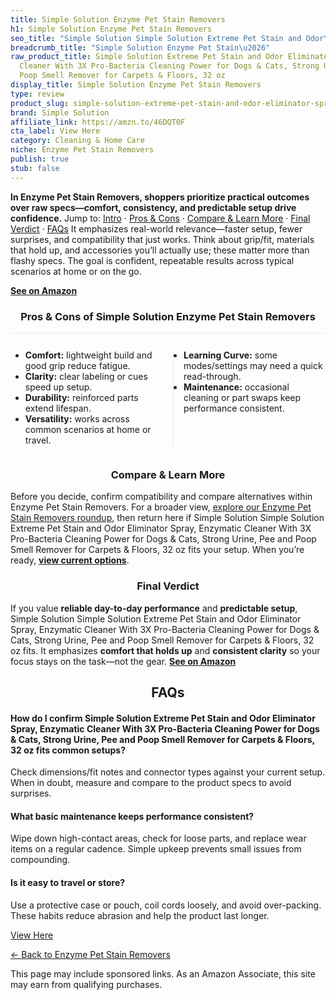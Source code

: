 ```yaml
---
title: Simple Solution Enzyme Pet Stain Removers
h1: Simple Solution Enzyme Pet Stain Removers
seo_title: "Simple Solution Simple Solution Extreme Pet Stain and Odor\u2026"
breadcrumb_title: "Simple Solution Enzyme Pet Stain\u2026"
raw_product_title: Simple Solution Extreme Pet Stain and Odor Eliminator Spray, Enzymatic
  Cleaner With 3X Pro-Bacteria Cleaning Power for Dogs & Cats, Strong Urine, Pee and
  Poop Smell Remover for Carpets & Floors, 32 oz
display_title: Simple Solution Enzyme Pet Stain Removers
type: review
product_slug: simple-solution-extreme-pet-stain-and-odor-eliminator-spray-enzymatic-c-d245c7d9
brand: Simple Solution
affiliate_link: https://amzn.to/46DQT0F
cta_label: View Here
category: Cleaning & Home Care
niche: Enzyme Pet Stain Removers
publish: true
stub: false
---
```


<div id="intro" class="full-width"><p><strong>In Enzyme Pet Stain Removers, shoppers prioritize practical outcomes over raw specs&mdash;comfort, consistency, and predictable setup drive confidence.</strong> Jump to: <a href="#intro">Intro</a> · <a href="#pros-cons">Pros &amp; Cons</a> · <a href="#compare-more">Compare &amp; Learn More</a> · <a href="#verdict">Final Verdict</a> · <a href="#faqs">FAQs</a> It emphasizes real-world relevance&mdash;faster setup, fewer surprises, and compatibility that just works. Think about grip/fit, materials that hold up, and accessories you’ll actually use; these matter more than flashy specs. The goal is confident, repeatable results across typical scenarios at home or on the go.</p><p><a href="https://amzn.to/46DQT0F" rel="nofollow sponsored noopener" target="_blank"><strong>See on Amazon</strong></a></p></div>
<h3 id="pros-cons" style="text-align:center;">Pros &amp; Cons of Simple Solution Enzyme Pet Stain Removers</h3>
<div class="pc-grid" style="display:grid;grid-template-columns:1fr 1fr;gap:16px;border-top:1px solid #e5e7eb;padding-top:12px;">
  <ul>
    <li><strong>Comfort:</strong> lightweight build and good grip reduce fatigue.</li>
    <li><strong>Clarity:</strong> clear labeling or cues speed up setup.</li>
    <li><strong>Durability:</strong> reinforced parts extend lifespan.</li>
    <li><strong>Versatility:</strong> works across common scenarios at home or travel.</li>
  </ul>
  <ul style="border-left:1px solid #e5e7eb;padding-left:16px;">
    <li><strong>Learning Curve:</strong> some modes/settings may need a quick read-through.</li>
    <li><strong>Maintenance:</strong> occasional cleaning or part swaps keep performance consistent.</li>
  </ul>
</div>


<h3 id="compare-more" style="text-align:center;">Compare &amp; Learn More</h3>
<p>Before you decide, confirm compatibility and compare alternatives within Enzyme Pet Stain Removers. For a broader view, <a href="#">explore our Enzyme Pet Stain Removers roundup</a>, then return here if Simple Solution Simple Solution Extreme Pet Stain and Odor Eliminator Spray, Enzymatic Cleaner With 3X Pro-Bacteria Cleaning Power for Dogs & Cats, Strong Urine, Pee and Poop Smell Remover for Carpets & Floors, 32 oz fits your setup. When you’re ready, <a href="https://amzn.to/46DQT0F" rel="nofollow sponsored noopener" target="_blank"><strong>view current options</strong></a>.</p>

<h3 id="verdict" style="text-align:center;">Final Verdict</h3>
<p>If you value <strong>reliable day-to-day performance</strong> and <strong>predictable setup</strong>, Simple Solution Simple Solution Extreme Pet Stain and Odor Eliminator Spray, Enzymatic Cleaner With 3X Pro-Bacteria Cleaning Power for Dogs & Cats, Strong Urine, Pee and Poop Smell Remover for Carpets & Floors, 32 oz fits. It emphasizes <strong>comfort that holds up</strong> and <strong>consistent clarity</strong> so your focus stays on the task&mdash;not the gear. <a href="https://amzn.to/46DQT0F" rel="nofollow sponsored noopener" target="_blank"><strong>See on Amazon</strong></a></p>

<h2 id="faqs" style="text-align:center;">FAQs</h2>
<h4><strong>How do I confirm Simple Solution Extreme Pet Stain and Odor Eliminator Spray, Enzymatic Cleaner With 3X Pro-Bacteria Cleaning Power for Dogs & Cats, Strong Urine, Pee and Poop Smell Remover for Carpets & Floors, 32 oz fits common setups?</strong></h4>
<p>Check dimensions/fit notes and connector types against your current setup. When in doubt, measure and compare to the product specs to avoid surprises.</p>
<h4><strong>What basic maintenance keeps performance consistent?</strong></h4>
<p>Wipe down high-contact areas, check for loose parts, and replace wear items on a regular cadence. Simple upkeep prevents small issues from compounding.</p>
<h4><strong>Is it easy to travel or store?</strong></h4>
<p>Use a protective case or pouch, coil cords loosely, and avoid over-packing. These habits reduce abrasion and help the product last longer.</p>

<p><a class="btn" href="https://amzn.to/46DQT0F" target="_blank" rel="nofollow sponsored noopener">View Here</a></p>
<p><a href="/roundups/cleaning-home-care/enzyme-pet-stain-removers/">← Back to Enzyme Pet Stain Removers</a></p>
<aside class="disclosure">This page may include sponsored links. As an Amazon Associate, this site may earn from qualifying purchases.</aside>
